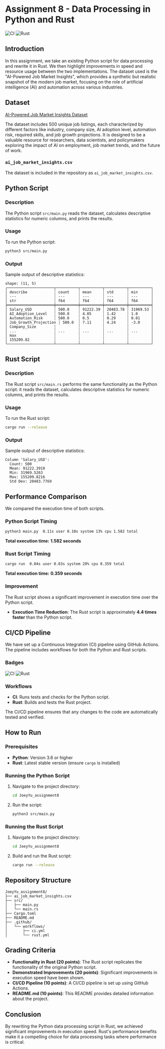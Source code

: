 
# Assignment 8 - Data Processing in Python and Rust

![CI](https://github.com/yuyue1999/JoeyYu_assignment8/actions/workflows/ci.yml/badge.svg)
![Rust](https://github.com/yuyue1999/JoeyYu_assignment8/actions/workflows/rust.yml/badge.svg)

## Introduction

In this assignment, we take an existing Python script for data processing and rewrite it in Rust. We then highlight improvements in speed and resource usage between the two implementations. The dataset used is the "AI-Powered Job Market Insights", which provides a synthetic but realistic snapshot of the modern job market, focusing on the role of artificial intelligence (AI) and automation across various industries.

## Dataset

[AI-Powered Job Market Insights Dataset](https://www.kaggle.com/datasets/uom190346a/ai-powered-job-market-insights)

The dataset includes 500 unique job listings, each characterized by different factors like industry, company size, AI adoption level, automation risk, required skills, and job growth projections. It is designed to be a valuable resource for researchers, data scientists, and policymakers exploring the impact of AI on employment, job market trends, and the future of work.

### `ai_job_market_insights.csv`

The dataset is included in the repository as `ai_job_market_insights.csv`.

## Python Script

### Description

The Python script `src/main.py` reads the dataset, calculates descriptive statistics for numeric columns, and prints the results.



### Usage

To run the Python script:

```bash
python3 src/main.py
```

### Output

Sample output of descriptive statistics:

```
shape: (11, 5)
┌─────────────────────┬──────────┬──────────┬──────────┬──────────┐
│ describe            ┆ count    ┆ mean     ┆ std      ┆ min      │
│ ---                 ┆ ---      ┆ ---      ┆ ---      ┆ ---      │
│ str                 ┆ f64      ┆ f64      ┆ f64      ┆ f64      │
╞═════════════════════╪══════════╪══════════╪══════════╪══════════╡
│ Salary_USD          ┆ 500.0    ┆ 91222.39 ┆ 20483.78 ┆ 31969.53 │
│ AI_Adoption_Level   ┆ 500.0    ┆ 4.05     ┆ 1.42     ┆ 1.0      │
│ Automation_Risk     ┆ 500.0    ┆ 0.5      ┆ 0.29     ┆ 0.01     │
│ Job_Growth_Projection ┆ 500.0  ┆ 7.11     ┆ 4.24     ┆ -3.0     │
│ Company_Size        ┆          ┆          ┆          ┆          │
│ ...                 ┆ ...      ┆ ...      ┆ ...      ┆ ...      │
│ max                 ┆          ┆          ┆          ┆          │
│ 155209.82           ┆          ┆          ┆          ┆          │
└─────────────────────┴──────────┴──────────┴──────────┴──────────┘
```

## Rust Script

### Description

The Rust script `src/main.rs` performs the same functionality as the Python script: it reads the dataset, calculates descriptive statistics for numeric columns, and prints the results.


### Usage

To run the Rust script:

```bash
cargo run --release
```

### Output

Sample output of descriptive statistics:

```
Column 'Salary_USD':
  Count: 500
  Mean: 91222.3910
  Min: 31969.5263
  Max: 155209.8216
  Std Dev: 20483.7769
```

## Performance Comparison

We compared the execution time of both scripts.

### Python Script Timing

```bash
python3 main.py  0.11s user 0.10s system 13% cpu 1.582 total
```

**Total execution time:** **1.582 seconds**

### Rust Script Timing

```bash
cargo run  0.04s user 0.03s system 20% cpu 0.359 total
```

**Total execution time:** **0.359 seconds**

### Improvement

The Rust script shows a significant improvement in execution time over the Python script.

- **Execution Time Reduction**: The Rust script is approximately **4.4 times faster** than the Python script.

## CI/CD Pipeline

We have set up a Continuous Integration (CI) pipeline using GitHub Actions. The pipeline includes workflows for both the Python and Rust scripts.

### Badges

![CI](https://github.com/yuyue1999/JoeyYu_assignment8/actions/workflows/ci.yml/badge.svg)
![Rust](https://github.com/yuyue1999/JoeyYu_assignment8/actions/workflows/rust.yml/badge.svg)

### Workflows

- **CI**: Runs tests and checks for the Python script.
- **Rust**: Builds and tests the Rust project.

The CI/CD pipeline ensures that any changes to the code are automatically tested and verified.

## How to Run

### Prerequisites

- **Python**: Version 3.6 or higher
- **Rust**: Latest stable version (ensure `cargo` is installed)

### Running the Python Script

1. Navigate to the project directory:

   ```bash
   cd JoeyYu_assignment8
   ```

2. Run the script:

   ```bash
   python3 src/main.py
   ```

### Running the Rust Script

1. Navigate to the project directory:

   ```bash
   cd JoeyYu_assignment8
   ```

2. Build and run the Rust script:

   ```bash
   cargo run --release
   ```

## Repository Structure

```
JoeyYu_assignment8/
├── ai_job_market_insights.csv
├── src/
│   ├── main.py
│   └── main.rs
├── Cargo.toml
├── README.md
├── .github/
│   └── workflows/
│       ├── ci.yml
│       └── rust.yml
```

## Grading Criteria

- **Functionality in Rust (20 points)**: The Rust script replicates the functionality of the original Python script.
- **Demonstrated Improvements (20 points)**: Significant improvements in execution speed have been shown.
- **CI/CD Pipeline (10 points)**: A CI/CD pipeline is set up using GitHub Actions.
- **README.md (10 points)**: This README provides detailed information about the project.

## Conclusion

By rewriting the Python data processing script in Rust, we achieved significant improvements in execution speed. Rust's performance benefits make it a compelling choice for data processing tasks where performance is critical.
